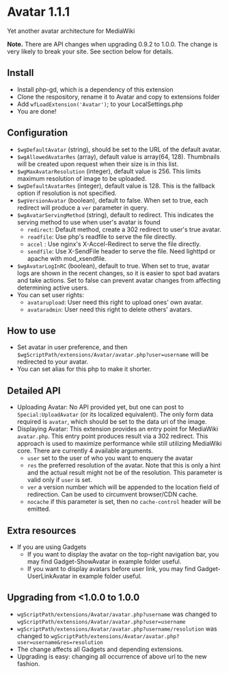# Avatar 1.1.1
Yet another avatar architecture for MediaWiki

**Note.** There are API changes when upgrading 0.9.2 to 1.0.0. The change is very likely to break your site. See section below for details.

## Install
* Install php-gd, which is a dependency of this extension
* Clone the respository, rename it to Avatar and copy to extensions folder
* Add `wfLoadExtension('Avatar')`; to your LocalSettings.php
* You are done!

## Configuration
* `$wgDefaultAvatar` (string), should be set to the URL of the default avatar.
* `$wgAllowedAvatarRes` (array), default value is array(64, 128). Thumbnails will be created upon request when their size is in this list.
* `$wgMaxAvatarResolution` (integer), default value is 256. This limits maximum resolution of image to be uploaded.
* `$wgDefaultAvatarRes` (integer), default value is 128. This is the fallback option if resolution is not specified.
* `$wgVersionAvatar` (boolean), default to false. When set to true, each redirect will produce a `ver` parameter in query.
* `$wgAvatarServingMethod` (string), default to redirect. This indicates the serving method to use when user's avatar is found
	* `redirect`: Default method, create a 302 redirect to user's true avatar.
	* `readfile`: Use php's readfile to serve the file directly.
	* `accel`   : Use nginx's X-Accel-Redirect to serve the file directly.
	* `sendfile`: Use X-SendFile header to serve the file. Need lighttpd or apache with mod_xsendfile.
* `$wgAvatarLogInRC` (boolean), default to true. When set to true, avatar logs are shown in the recent changes, so it is easier to spot bad avatars and take actions. Set to false can prevent avatar changes from affecting determining active users.
* You can set user rights: 
	* `avatarupload`: User need this right to upload ones' own avatar.
	* `avataradmin`: User need this right to delete others' avatars.

## How to use
* Set avatar in user preference, and then `$wgScriptPath/extensions/Avatar/avatar.php?user=username` will be redirected to your avatar.
* You can set alias for this php to make it shorter.
 
## Detailed API
* Uploading Avatar: No API provided yet, but one can post to `Special:UploadAvatar` (or its localized equivalent). The only form data required is `avatar`, which should be set to the data uri of the image.
* Displaying Avatar: This extension provides an entry point for MediaWiki `avatar.php`. This entry point produces result via a 302 redirect. This approach is used to maximize performance while still utilizing MediaWiki core. There are currently 4 available arguments.
    * `user` set to the user of who you want to enquery the avatar
    * `res` the preferred resolution of the avatar. Note that this is only a hint and the actual result might not be of the resolution. This parameter is valid only if `user` is set.
    * `ver` a version number which will be appended to the location field of redirection. Can be used to circumvent browser/CDN cache.
    * `nocache` if this parameter is set, then no `cache-control` header will be emitted.

## Extra resources
* If you are using Gadgets
    * If you want to display the avatar on the top-right navigation bar, you may find Gadget-ShowAvatar in example folder useful.
    * If you want to display avatars before user link, you may find Gadget-UserLinkAvatar in example folder useful.

## Upgrading from <1.0.0 to 1.0.0
* `wgScriptPath/extensions/Avatar/avatar.php?username` was changed to `wgScriptPath/extensions/Avatar/avatar.php?user=username`
* `wgScriptPath/extensions/Avatar/avatar.php?username/resolution` was changed to `wgScriptPath/extensions/Avatar/avatar.php?user=username&res=resolution`
* The change affects all Gadgets and depending extensions.
* Upgrading is easy: changing all occurrence of above url to the new fashion.
